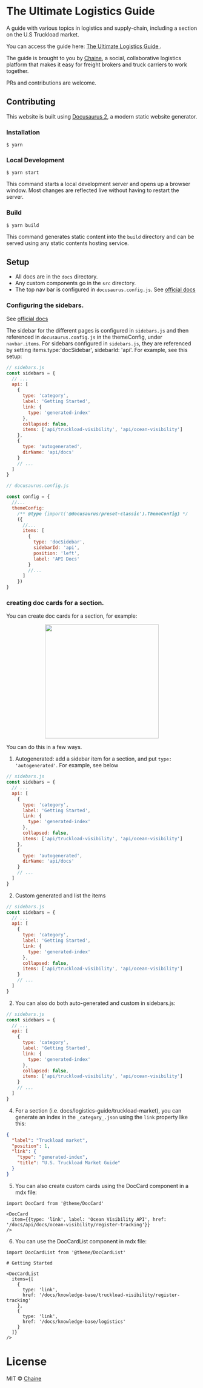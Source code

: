# The Ultimate Logistics Guide

A guide with various topics in logistics and supply-chain, including a section on the U.S Truckload market.

You can access the guide here: [The Ultimate Logistics Guide ](https://chaineapp.com/the-ultimate-logistics-guide).

The guide is brought to you by [Chaine](https://chaineapp.com/), a social, collaborative logistics platform that makes it easy for freight brokers and truck carriers to work together.

PRs and contributions are welcome.

## Contributing

This website is built using [Docusaurus 2](https://docusaurus.io/), a modern static website generator.

### Installation

```
$ yarn
```

### Local Development

```
$ yarn start
```

This command starts a local development server and opens up a browser window. Most changes are reflected live without having to restart the server.

### Build

```
$ yarn build
```

This command generates static content into the `build` directory and can be served using any static contents hosting service.

## Setup

- All docs are in the `docs` directory.
- Any custom components go in the `src` directory.
- The top nav bar is configured in `docusaurus.config.js`. See [official docs](https://docusaurus.io/docs/api/docusaurus-config)

### Configuring the sidebars.

See [official docs](https://docusaurus.io/docs/sidebar)

The sidebar for the different pages is configured in `sidebars.js` and then referenced in `docusaurus.config.js` in the themeConfig, under `navbar.items`. For sidebars configured in `sidebars.js`, they are referenced by setting items.type:'docSidebar', sidebarId: 'api'. For example, see this setup:

```js
// sidebars.js
const sidebars = {
  // ...
  api: [
    {
      type: 'category',
      label: 'Getting Started',
      link: {
        type: 'generated-index'
      },
      collapsed: false,
      items: ['api/truckload-visibility', 'api/ocean-visibility']
    },
    {
      type: 'autogenerated',
      dirName: 'api/docs'
    }
    // ...
  ]
}
```

```js
// docusaurus.config.js

const config = {
  //...
  themeConfig:
    /** @type {import('@docusaurus/preset-classic').ThemeConfig} */
    ({
      //...
      items: [
        {
          type: 'docSidebar',
          sidebarId: 'api',
          position: 'left',
          label: 'API Docs'
        }
        //...
      ]
    })
}
```

### creating doc cards for a section.

You can create doc cards for a section, for example:

<p align="center">
  <img width="300px" src="static/doc-cards.png">
</p>

You can do this in a few ways.

1. Autogenerated: add a sidebar item for a section, and put `type: 'autogenerated'`. For example, see below

```js
// sidebars.js
const sidebars = {
  // ...
  api: [
    {
      type: 'category',
      label: 'Getting Started',
      link: {
        type: 'generated-index'
      },
      collapsed: false,
      items: ['api/truckload-visibility', 'api/ocean-visibility']
    },
    {
      type: 'autogenerated',
      dirName: 'api/docs'
    }
    // ...
  ]
}
```

2. Custom generated and list the items

```js
// sidebars.js
const sidebars = {
  // ...
  api: [
    {
      type: 'category',
      label: 'Getting Started',
      link: {
        type: 'generated-index'
      },
      collapsed: false,
      items: ['api/truckload-visibility', 'api/ocean-visibility']
    }
    // ...
  ]
}
```

2. You can also do both auto-generated and custom in sidebars.js:

```js
// sidebars.js
const sidebars = {
  // ...
  api: [
    {
      type: 'category',
      label: 'Getting Started',
      link: {
        type: 'generated-index'
      },
      collapsed: false,
      items: ['api/truckload-visibility', 'api/ocean-visibility']
    }
    // ...
  ]
}
```

4. For a section (i.e. docs/logistics-guide/truckload-market), you can generate an index in the `_category_.json` using the `link` property like this:

```json
{
  "label": "Truckload market",
  "position": 1,
  "link": {
    "type": "generated-index",
    "title": "U.S. Truckload Market Guide"
  }
}
```

5. You can also create custom cards using the DocCard component in a mdx file:

```mdx
import DocCard from '@theme/DocCard'

<DocCard
  item={{type: 'link', label: 'Ocean Visibility API', href: '/docs/api/docs/ocean-visibility/register-tracking'}}
/>
```

6. You can use the DocCardList component in mdx file:

```mdx
import DocCardList from '@theme/DocCardList'

# Getting Started

<DocCardList
  items={[
    {
      type: 'link',
      href: '/docs/knowledge-base/truckload-visibility/register-tracking'
    },
    {
      type: 'link',
      href: '/docs/knowledge-base/logistics'
    }
  ]}
/>
```

# License

MIT © [Chaine](https://github.com/chaineapp)
